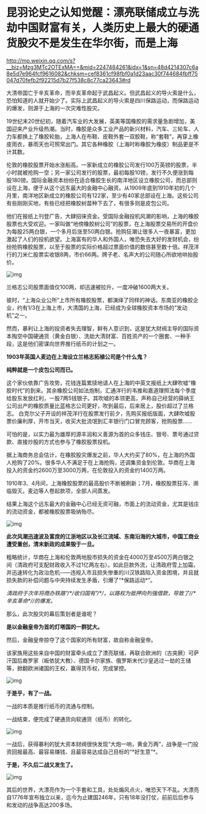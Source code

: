 
# 昆羽论史之认知觉醒：漂亮联储成立与洗劫中国财富有关，人类历史上最大的硬通货股灾不是发生在华尔街，而是上海

<http://mp.weixin.qq.com/s?__biz=Mzg3MTc2OTExMA==&mid=2247484261&idx=1&sn=48d4214307c6a8e5d7e964fcf9616082&chksm=cef8361cf98fbf0a1d23aac30f744684fbff75047d70fefb2f92215d7b27f538c8c77ca23643#rd>

大清帝国亡于辛亥革命，而辛亥革命起于武昌起义。但武昌起义的导火索是什么，恐怕知道的人就开始少了。实际上武昌起义的导火索是四川保路运动，而保路运动的爆发，则源于上海的一次灾难性股灾。

19世纪末20世纪初，随着汽车业的大发展，英美等国橡胶的需求量急剧增加，美国迎来产业升级热潮。当时，橡胶是众多工业产品的新兴材料，汽车、三轮车、人力车都换上了橡胶轮胎，上海人在布鞋、皮鞋外套一双胶鞋，称“套鞋”，再穿上橡皮雨衣，暴雨天也可照常出门。其它各种橡胶（上海时称橡胶为橡皮）制品更是不计其数。

伦敦的橡胶股票开始水涨船高。一家新成立的橡胶公司发行100万英镑的股票，半小时就被抢购一空；另一家公司发行的股票，最初每股10镑，发行不久便涨到每股180镑。国际金融资本纷纷在适合橡胶生长的南洋地区设立橡胶公司，而总部则设在上海，便于从这个远东最大的金融中心融资。从1909年底到1910年初的几个月里，南洋地区新成立的橡胶公司有122家，至少有40家总部设在上海。这些公司有些刚刚买地，有些已经把橡胶树苗种下去了，有很多则是皮包公司。

他们在报纸上刊登广告，大肆招徕资金。受国际金融投机风潮的影响，上海的橡胶股票也大受欢迎。一家叫做“地傍橡胶树公司”的股票，在上海股票交易所的开盘价为每股25两白银，一个多月后涨至50两白银。抢购狂潮让很多人一夜暴富，更加激起了人们的投机欲望。上海富有的华人和外国人，唯恐失去大好的发财机会，纷纷抢购橡胶股票，以至于股票的实际价格超过票面价值的数倍甚至数十倍。祥茂洋行的刀米仁股票实收银8两，市价66两。牌子老、名声大的公司随心所欲地哄抬股价。

![img](./img/84-0.jpeg)

兰格志公司股票面值仅100两，却迅速被拉升，一度冲破1600两大关。

彼时，“上海众业公所”上市所有橡胶股票，都演绎了同样的神话。东南亚的橡胶企业，约有1/3在上海上市，大清国的上海，已经成为全球橡胶资本市场的“发动机”之一。

然而，暴利让上海的投资者失去理智，鲜有人意识到，这是犹大财阀主导的国际资本掏空中国硬通货（黄金白银）、洗劫大清财富、百姓资产的一个圈套、一种手段，这是他们密谋向世界推行纸币的计划之一。

**1903年英国人麦边在上海设立兰格志拓植公司是个什么鬼？**

**纯粹就是一个皮包公司而已。**

这个家伙依靠广告攻势，花钱连篇累牍地请人在上海的中英文报纸上大肆吹嘘“橡胶时代”的到来。其余橡胶公司如法炮制，汇通洋行的韦推和嘉道理照法每个季度给股东发放红利，一股7两5钱银子。其吹嘘的本领更高，声称自己经营的薛纳王公司出产的橡胶质量比蓝格志公司更好，吹到最后，后来居上，股价超过了兰格志。
白克尔父子开设的祥茂洋行在股票发行前夕，先购买报纸版面，大肆吹嘘股票价廉利厚，开市当天，收买大批流氓到汇丰银行门口冒充顾客，抢购股票&#x2026;&#x2026;

可怕的是，以实力最为雄厚的源丰润和义善源为首的众多钱庄、银号、票号通过贷款、直接炒股的方式也参与了橡胶股票投机。

据上海商务总会估计，在橡胶股灾爆发之前，华人大约买了80%，在上海的外国人抢购了20%。很多华人不满足于在上海抢购，还调集资金到伦敦。华商在上海投入的资金约2600万至3000万两，在伦敦投入的资金约1400万两。

1910年3、4月间，上海橡胶股票的最高股价不断被刷新；7月，橡胶股票狂泻，濒临毁灭。麦边等人卷起款项，全部人间蒸发。

结果上海这个远东最大的金融中心已经无资可融，市面上的流动资金，尤其是钱庄的流动资金，都被橡胶股票吸纳殆尽。

![img](./img/84-1.jpeg)

**此次风潮迅速波及富庶的江浙地区以及长江流域、东南沿海的大城市，中国工商业遭受重创，清末新政的成果毁于一旦。**

粗略统计，华商在上海和伦敦两地股市损失的资金在4000万至4500万两白银之间（清政府可支配财政收入不过1亿两左右）。如此巨款外流，让清政府雪上加霜，并迅速转化为政治危机-&#x2013;&#x2014;违规入市且损失惨重的川汉铁路陷入资金困境，并且就损失款的补偿问题与中央持续发生矛盾，引爆了“\*保路运动\*”。

*清政府于次年将商办铁路“/\*/收归国有”/\*/，以路权为抵押向列强借款，导致了//\*辛亥革命\*//的爆发。*

那么，此次股灾的幕后策划者是谁呢？

**是以金融皇帝为首的灯塔国的一群犹大。**

然后，金融皇帝掠夺了这个国家的所有财富，故自称金融皇帝。

该家族用这些来自中国的财富牵头成立了漂亮联储，再联合欧洲的（古突厥）可萨汗国后裔罗家（皈依犹大教）、德国卡尔家族、俄罗斯末代沙皇逃过一劫的王储等，掀翻欧洲诸国的王权，赢得货币权，完成掌控。

![img](./img/84-2.jpeg)

**于是乎，有了一战。**

一战的本质是推行纸币的流通与控制。

一战结束，便完成了硬通货向软通货（纸币）的转化。

![img](./img/84-3.jpeg)

一战后，获得暴利的犹大资本财阀很快发现“大炮一响，黄金万两”，战争是一门投资回报最高、最容易赚钱、且最容易达成自己目标的“\*好生意”\*。

**于是，不久后二战又发生了。**

![img](./img/84-4.jpeg)

其后的世界，大漂亮作为一个手套和工具，处处煽风点火，唯恐天下不乱。大漂亮自1776年宣布独立以来，迄今为止建国246年，只有18年没打仗，前前后后参与和发动的战争高达200多场。


